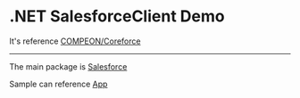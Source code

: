 # .NET SalesforceClient Demo

It's reference [COMPEON/Coreforce](https://github.com/COMPEON/Coreforce)

---

The main package is [Salesforce](Salesforce)

Sample can reference [App](App.cs)
